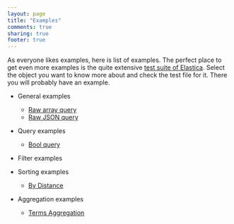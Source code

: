 ```yaml
---
layout: page
title: "Examples"
comments: true
sharing: true
footer: true
---
```

As everyone likes examples, here is list of examples. The perfect place to get even more examples is the quite extensive [test suite of Elastica](https://github.com/ruflin/Elastica/tree/master/test/Elastica). Select the object you want to know more about and check the test file for it. There you will probably have an example.

* General examples
  * [Raw array query](/example/raw-array-query.html)
  * [Raw JSON query](/example/raw-json-query.html)

* Query examples
  * [Bool query](/example/query/bool.html)
* Filter examples
* Sorting examples
  * [By Distance](/example/sort/sort.html#distance)
* Aggregation examples
  * [Terms Aggregation](/example/aggregations/terms.html)